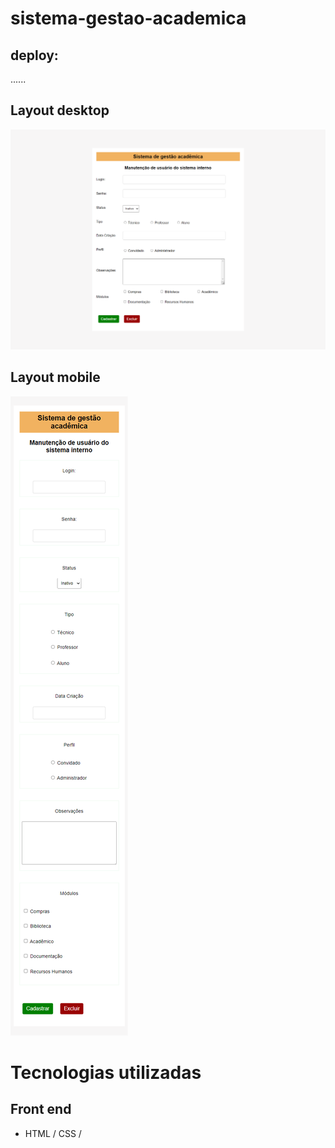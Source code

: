 # sistema-gestao-academica

## deploy:
......


## Layout desktop

![Web 1](https://github.com/JeffDevBr/sistema-gestao-academica/blob/main/assets/img/desktop.png)

## Layout mobile
![Web 1](https://github.com/JeffDevBr/sistema-gestao-academica/blob/main/assets/img/mobile.png)

# Tecnologias utilizadas
## Front end
- HTML / CSS /

